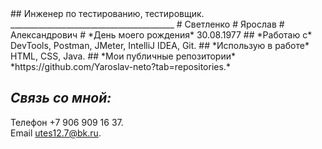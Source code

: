  <image src="IMG_8745.jpg" alt="" align="left">
 ## Инженер по тестированию, тестировщик.  
_________________________________________  
  # Светленко        
  # Ярослав            
  # Александрович               
  # *День моего рождения*  
 30.08.1977
 ## *Работаю с*  
 DevTools, Postman, JMeter, IntelliJ IDEA, Git.
 ## *Использую в работе*  
 HTML, CSS, Java.  
 ## *Мои публичные репозитории*   
 *https://github.com/Yaroslav-neto?tab=repositories.*   

 ## *Связь со мной:*  
 Телефон +7 906 909 16 37.  
 Email utes12.7@bk.ru.   
